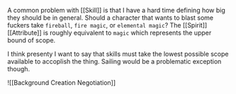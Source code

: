 A common problem with [[Skill]] is that I have a hard time defining how big they should be in general. Should a character that wants to blast some fuckers take `fireball`, `fire magic`, or `elemental magic`? The [[Spirit]] [[Attribute]] is roughly equivalent to `magic` which represents the upper bound of scope.

I think presenty I want to say that skills must take the lowest possible scope available to accoplish the thing. Sailing would be a problematic exception though.

![[Background Creation Negotiation]]